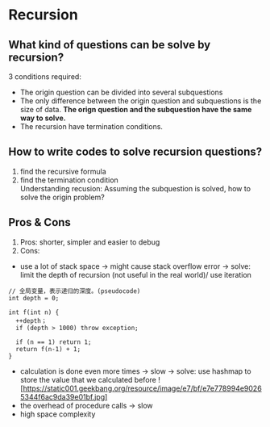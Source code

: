 # Recursion
## What kind of questions can be solve by recursion?
3 conditions required:
- The origin question can be divided into several subquestions
- The only difference between the origin question and subquestions is the size of data. **The orign question and the subquestion have the same way to solve.**
- The recursion have termination conditions.
## How to write codes to solve recursion questions?
1. find the recursive formula
2. find the termination condition<br>
Understanding recusion: Assuming the subquestion is solved, how to solve the origin problem?
## Pros & Cons
1. Pros: shorter, simpler and easier to debug
2. Cons:
- use a lot of stack space -> might cause stack overflow error -> solve: limit the depth of recursion (not useful in the real world)/ use iteration
```
// 全局变量，表示递归的深度。(pseudocode)
int depth = 0;

int f(int n) {
  ++depth；
  if (depth > 1000) throw exception;
  
  if (n == 1) return 1;
  return f(n-1) + 1;
}
```
- calculation is done even more times -> slow -> solve: use hashmap to store the value that we calculated before
![https://static001.geekbang.org/resource/image/e7/bf/e7e778994e90265344f6ac9da39e01bf.jpg]
- the overhead of procedure calls -> slow
- high space complexity 
